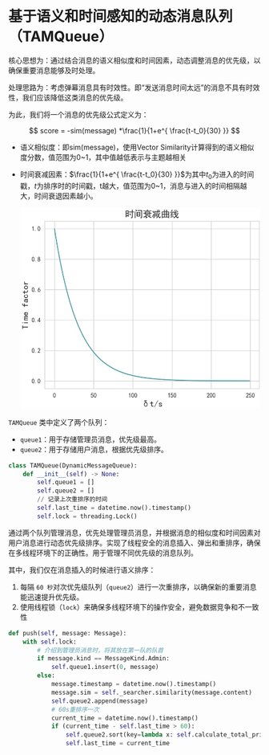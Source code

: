 # 基于语义和时间感知的动态消息队列（TAMQueue）

核心思想为：通过结合消息的语义相似度和时间因素，动态调整消息的优先级，以确保重要消息能够及时处理。

处理思路为：考虑弹幕消息具有时效性。即“发送消息时间太远”的消息不具有时效性，我们应该降低这类消息的优先级。

为此，我们将一个消息的优先级公式定义为：

$$
score = -sim(message) *\frac{1}{1+e^{ \frac{t-t_0}{30} }}
$$

* 语义相似度：即sim(message)，使用Vector Similarity计算得到的语义相似度分数，值范围为0\~1，其中值越低表示与主题越相关
* 时间衰减因素：$\frac{1}{1+e^{ \frac{t-t_0}{30} }}$为其中$t_0$为进入的时间戳，$t$为排序时的时间戳，t越大，值范围为0~1，消息与进入的时间相隔越大，时间衰退因素越小。

  <img src="../img/TimeFactor.png" alt="消息时间衰退曲线图" style="width:500px;height:400px;">


`TAMQueue` 类中定义了两个队列：

* `queue1`：用于存储管理员消息，优先级最高。
* `queue2`：用于存储用户消息，根据优先级排序。

```python
class TAMQueue(DynamicMessageQueue):
    def __init__(self) -> None:
        self.queue1 = []
        self.queue2 = []
        // 记录上次重排序的时间
        self.last_time = datetime.now().timestamp()
        self.lock = threading.Lock()
```

通过两个队列管理消息，优先处理管理员消息，并根据消息的相似度和时间因素对用户消息进行动态优先级排序。实现了线程安全的消息插入、弹出和重排序，确保在多线程环境下的正确性。用于管理不同优先级的消息队列。

其中，我们仅在消息插入的时候进行语义排序：

1. 每隔 `60 秒`对次优先级队列（`queue2`）进行一次重排序，以确保新的重要消息能迅速提升优先级。
2. 使用线程锁（`lock`）来确保多线程环境下的操作安全，避免数据竞争和不一致性

```python
def push(self, message: Message):
    with self.lock:
        # 介绍到管理员消息时，将其放在第一队的队首
        if message.kind == MessageKind.Admin:
            self.queue1.insert(0, message)
        else:
            message.timestamp = datetime.now().timestamp()
            message.sim = self._searcher.similarity(message.content)
            self.queue2.append(message)
            # 60s重排序一次
            current_time = datetime.now().timestamp()
            if (current_time - self.last_time > 60):
                self.queue2.sort(key=lambda x: self.calculate_total_priority(x.timestamp, current_time, x.sim))
                self.last_time = current_time
```
